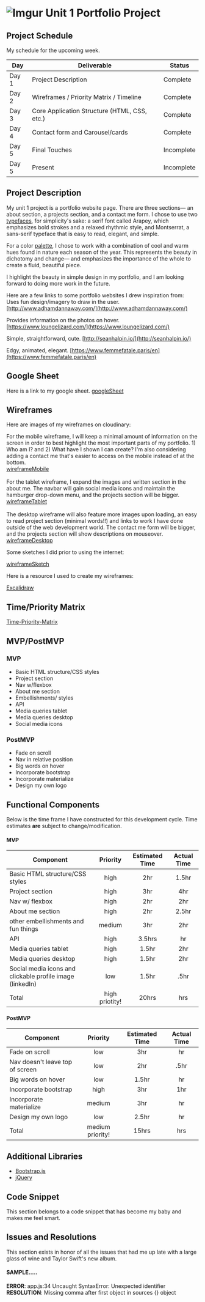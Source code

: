 # ![Imgur](https://i.imgur.com/gpD4Z5km.jpg) Unit 1 Portfolio Project

## Project Schedule

My schedule for the upcoming week.

|  Day | Deliverable | Status
|---|---| ---|
|Day 1| Project Description | Complete
|Day 2| Wireframes / Priority Matrix / Timeline | Complete
|Day 3| Core Application Structure (HTML, CSS, etc.) | Complete
|Day 4| Contact form and Carousel/cards | Complete
|Day 5| Final Touches | Incomplete
|Day 5| Present | Incomplete

## Project Description

My unit 1 project is a portfolio website page. There are three sections— an about section, a projects section, and a contact me form. I chose to use two [typefaces](https://fonts.google.com/specimen/Arapey?query=arapey#license), for simplicity's sake: a serif font called Arapey, which emphasizes bold strokes and a relaxed rhythmic style, and Montserrat, a sans-serif typeface that is easy to read, elegant, and simple.

For a color [palette](https://coolors.co/508484-d6ba73-ffcad4-cabac8-9d8189), I chose to work with a combination of cool and warm hues found in nature each season of the year. This represents the beauty in dichotomy and change— and emphasizes the importance of the whole to create a fluid, beautiful piece.

I highlight the beauty in simple design in my portfolio, and I am looking forward to doing more work in the future.

Here are a few links to some portfolio websites I drew inspiration from:<br>
Uses fun design/imagery to draw in the user.
[http://www.adhamdannaway.com/](http://www.adhamdannaway.com/)<br>

Provides information on the photos on hover.
[https://www.loungelizard.com/](https://www.loungelizard.com/)<br>

Simple, straightforward, cute.
[http://seanhalpin.io/](http://seanhalpin.io/)<br>

Edgy, animated, elegant.
[https://www.femmefatale.paris/en](https://www.femmefatale.paris/en)<br>


## Google Sheet

Here is a link to my google sheet. [googleSheet](https://docs.google.com/spreadsheets/d/1ZLt9vCIk7jeJkFNivzKThYBwhRwlu3JCcRIsmAKSKzk/edit?usp=sharing)

## Wireframes

Here are images of my wireframes on cloudinary:

For the mobile wireframe, I will keep a minimal amount of information on the screen in order to best highlight the most important parts of my portfolio. 1) Who am I? and 2) What have I shown I can create? I'm also considering adding a contact me that's easier to access on the mobile instead of at the bottom.<br>
[wireframeMobile](https://res.cloudinary.com/digwu4vdh/image/upload/v1600045802/Mobile_Wireframe_1_tyoyah.png)<br><br>
For the tablet wireframe, I expand the images and written section in the about me. The navbar will gain social media icons and maintain the hamburger drop-down menu, and the projects section will be bigger.<br>
[wireframeTablet](https://res.cloudinary.com/digwu4vdh/image/upload/v1600046571/Tablet_Wireframe_1_et5eff.png)<br><br>
The desktop wireframe will also feature more images upon loading, an easy to read project section (minimal words!!) and links to work I have done outside of the web development world. The contact me form will be bigger, and the projects section will show descriptions on mouseover.<br>
[wireframeDesktop](https://res.cloudinary.com/digwu4vdh/image/upload/v1600047199/Desktop_Wireframe_ivh1u5.png)<br>

Some sketches I did prior to using the internet:

[wireframeSketch](https://res.cloudinary.com/digwu4vdh/image/upload/v1600048430/IMG_3795_epra44.jpg)<br>

Here is a resource I used to create my wireframes:

[Excalidraw](https://excalidraw.com/)<br>

## Time/Priority Matrix

[Time-Priority-Matrix](https://res.cloudinary.com/digwu4vdh/image/upload/v1600048401/IMG_4980_fcngwd.jpg)<br>

## MVP/PostMVP

### MVP

* Basic HTML structure/CSS styles<br>
* Project section<br>
* Nav w/flexbox <br>
* About me section<br>
* Embellishments/ styles<br>
* API<br>
* Media queries tablet<br>
* Media queries desktop<br>
* Social media icons<br>

### PostMVP

* Fade on scroll<br>
* Nav in relative position<br>
* Big words on hover<br>
* Incorporate bootstrap<br>
* Incorporate materialize<br>
* Design my own logo<br>

## Functional Components

Below is the time frame I have constructed for this development cycle. Time estimates **are** subject to change/modification.

#### MVP

| Component | Priority | Estimated Time | Actual Time |
| --- | :---: |  :---: | :---: | 
| Basic HTML structure/CSS styles | high | 2hr | 1.5hr |
| Project section | high | 3hr | 4hr |
| Nav w/ flexbox | high | 2hr | 2hr |  
| About me section | high | 2hr|  2.5hr | 
| other embellishments and fun things | medium | 3hr | 2hr|
| API | high | 3.5hrs|  hr | 
| Media queries tablet | high | 1.5hr | 2hr |
| Media queries desktop | high | 1.5hr | 2hr |
| Social media icons and clickable profile image (linkedIn) | low | 1.5hr |  .5hr |
| Total | high priotity! | 20hrs| hrs |

#### PostMVP

| Component | Priority | Estimated Time | Actual Time |
| --- | :---: |  :---: | :---: | 
| Fade on scroll | low | 3hr | hr |
| Nav doesn't leave top of screen | low | 2hr | .5hr |
| Big words on hover | low | 1.5hr | hr |
| Incorporate bootstrap | high | 3hr | 1hr |
| Incorporate materialize | medium | 3hr | hr |
| Design my own logo | low | 2.5hr | hr |
| Total | medium priority! | 15hrs| hrs |

## Additional Libraries

* [Bootstrap.js](https://getbootstrap.com/)
* [jQuery](https://jquery.com/)

## Code Snippet

This section belongs to a code snippet that has become my baby and makes me feel smart.

## Issues and Resolutions

This section exists in honor of all the issues that had me up late with a large glass of wine and Taylor Swift's new album.
#### SAMPLE.....
**ERROR**: app.js:34 Uncaught SyntaxError: Unexpected identifier                                
**RESOLUTION**: Missing comma after first object in sources {} object